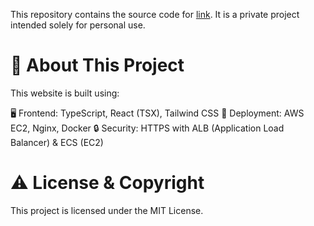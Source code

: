This repository contains the source code for [link](https://jace-s.com/).
It is a private project intended solely for personal use.

# 🚀 About This Project #

This website is built using:

🖥 Frontend: TypeScript, React (TSX), Tailwind CSS
🚀 Deployment: AWS EC2, Nginx, Docker
🔒 Security: HTTPS with ALB (Application Load Balancer) & ECS (EC2)

# ⚠️ License & Copyright #

This project is licensed under the MIT License.
